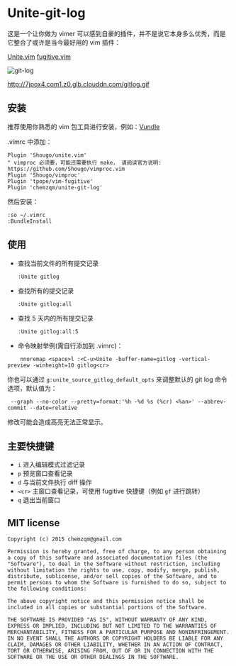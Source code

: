 # Unite-git-log

这是一个让你做为 vimer 可以感到自豪的插件，并不是说它本身多么优秀，而是它整合了或许是当今最好用的 vim 插件：

[Unite.vim](https://github.com/Shougo/unite.vim)  [fugitive.vim](https://github.com/tpope/vim-fugitive)

![git-log](http://7jpox4.com1.z0.glb.clouddn.com/gitlog.gif)

http://7jpox4.com1.z0.glb.clouddn.com/gitlog.gif

## 安装

推荐使用你熟悉的 vim 包工具进行安装，例如：[Vundle](https://github.com/gmarik/vundle)

.vimrc 中添加：

    Plugin 'Shougo/unite.vim'
    " vimproc 必须要，可能还需要执行 make， 请阅读官方说明: https://github.com/Shougo/vimproc.vim
    Plugin 'Shougo/vimproc'
    Plugin 'tpope/vim-fugitive'
    Plugin 'chemzqm/unite-git-log'

然后安装：

    :so ~/.vimrc
    :BundleInstall

## 使用

* 查找当前文件的所有提交记录

      :Unite gitlog

* 查找所有的提交记录

      :Unite gitlog:all

* 查找 5 天内的所有提交记录

      :Unite gitlog:all:5

* 命令映射举例(需自行添加到 .vimrc)：

```
    nnoremap <space>l :<C-u>Unite -buffer-name=gitlog -vertical-preview -winheight=10 gitlog<cr>
```

你也可以通过 `g:unite_source_gitlog_default_opts` 来调整默认的 git log 命令选项，默认值为：

     --graph --no-color --pretty=format:'%h -%d %s (%cr) <%an>' --abbrev-commit --date=relative

修改可能会造成高亮无法正常显示。

## 主要快捷键

* `i`    进入编辑模式过滤记录
* `p`    预览窗口查看记录
* `d`    与当前文件执行 diff 操作
* `<cr>` 主窗口查看记录，可使用 fugitive 快捷键（例如 `gf` 进行跳转）
* `q`    退出当前窗口


## MIT license
    Copyright (c) 2015 chemzqm@gmail.com
    
    Permission is hereby granted, free of charge, to any person obtaining a copy of this software and associated documentation files (the "Software"), to deal in the Software without restriction, including without limitation the rights to use, copy, modify, merge, publish, distribute, sublicense, and/or sell copies of the Software, and to permit persons to whom the Software is furnished to do so, subject to the following conditions:
    
    The above copyright notice and this permission notice shall be included in all copies or substantial portions of the Software.
    
    THE SOFTWARE IS PROVIDED "AS IS", WITHOUT WARRANTY OF ANY KIND, EXPRESS OR IMPLIED, INCLUDING BUT NOT LIMITED TO THE WARRANTIES OF MERCHANTABILITY, FITNESS FOR A PARTICULAR PURPOSE AND NONINFRINGEMENT. IN NO EVENT SHALL THE AUTHORS OR COPYRIGHT HOLDERS BE LIABLE FOR ANY CLAIM, DAMAGES OR OTHER LIABILITY, WHETHER IN AN ACTION OF CONTRACT, TORT OR OTHERWISE, ARISING FROM, OUT OF OR IN CONNECTION WITH THE SOFTWARE OR THE USE OR OTHER DEALINGS IN THE SOFTWARE.
